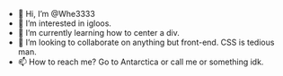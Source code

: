 - 👋 Hi, I’m @Whe3333
- 👀 I’m interested in igloos.
- 🌱 I’m currently learning how to center a div.
- 💞️ I’m looking to collaborate on anything but front-end. CSS is tedious man.
- 📫 How to reach me? Go to Antarctica or call me or something idk.

<!---
Whe3333/Whe3333 is a ✨ special ✨ repository because its `README.md` (this file) appears on your GitHub profile.
You can click the Preview link to take a look at your changes.
--->
